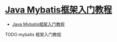 # [Java Mybatis框架入门教程](http://c.biancheng.net/mybatis/)

- [Java Mybatis框架入门教程](#java-mybatis框架入门教程)








TODO mybatis 框架入门教程